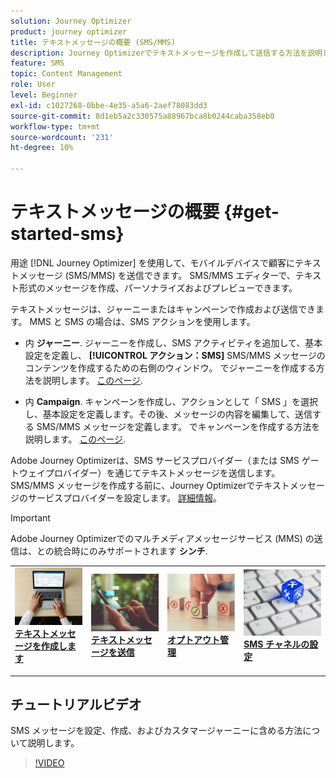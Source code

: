 ```yaml
---
solution: Journey Optimizer
product: journey optimizer
title: テキストメッセージの概要 (SMS/MMS)
description: Journey Optimizerでテキストメッセージを作成して送信する方法を説明します
feature: SMS
topic: Content Management
role: User
level: Beginner
exl-id: c1027268-0bbe-4e35-a5a6-2aef78083dd3
source-git-commit: 8d1eb5a2c330575a88967bca8b0244caba358eb0
workflow-type: tm+mt
source-wordcount: '231'
ht-degree: 10%

---
```


# テキストメッセージの概要 {#get-started-sms}

用途 [!DNL Journey Optimizer] を使用して、モバイルデバイスで顧客にテキストメッセージ (SMS/MMS) を送信できます。 SMS/MMS エディターで、テキスト形式のメッセージを作成、パーソナライズおよびプレビューできます。

テキストメッセージは、ジャーニーまたはキャンペーンで作成および送信できます。 MMS と SMS の場合は、SMS アクションを使用します。

* 内 **ジャーニー**. ジャーニーを作成し、SMS アクティビティを追加して、基本設定を定義し、 **[!UICONTROL アクション：SMS]** SMS/MMS メッセージのコンテンツを作成するための右側のウィンドウ。 でジャーニーを作成する方法を説明します。 [このページ](../building-journeys/journey-gs.md).

* 内 **Campaign**. キャンペーンを作成し、アクションとして「 SMS 」を選択し、基本設定を定義します。その後、メッセージの内容を編集して、送信する SMS/MMS メッセージを定義します。 でキャンペーンを作成する方法を説明します。 [このページ](../campaigns/create-campaign.md#configure).

Adobe Journey Optimizerは、SMS サービスプロバイダー（または SMS ゲートウェイプロバイダー）を通じてテキストメッセージを送信します。 SMS/MMS メッセージを作成する前に、Journey Optimizerでテキストメッセージのサービスプロバイダーを設定します。 [詳細情報](sms-configuration.md)。

>[!IMPORTANT]
>
> Adobe Journey Optimizerでのマルチメディアメッセージサービス (MMS) の送信は、との統合時にのみサポートされます **シンチ**.


<table style="table-layout:fixed"><tr style="border: 0;">
<td>
<a href="create-sms.md">
<img alt="リード" src="../assets/do-not-localize/sms-create.jpeg">
</a>
<div><a href="create-sms.md"><strong>テキストメッセージを作成します</strong>
</div>
<p>
</td>
<td>
<a href="send-sms.md">
<img alt="低頻度" src="../assets/do-not-localize/sms-sending.jpg">
</a>
<div>
<a href="send-sms.md"><strong>テキストメッセージを送信</strong></a>
</div>
<p></td>
<td>
<a href="sms-opt-out.md">
<img alt="検証" src="../assets/do-not-localize/sms-opt-out.jpg">
</a>
<div>
<a href="sms-opt-out.md"><strong>オプトアウト管理</strong></a>
</div>
<p>
</td>
<td>
<a href="sms-configuration.md">
<img alt="検証" src="../assets/do-not-localize/sms-config.jpg">
</a>
<div>
<a href="sms-configuration.md"><strong>SMS チャネルの設定</strong></a>
</div>
<p>
</td>
</tr></table>

## チュートリアルビデオ

SMS メッセージを設定、作成、およびカスタマージャーニーに含める方法について説明します。

>[!VIDEO](https://video.tv.adobe.com/v/3420509?learn=on)
